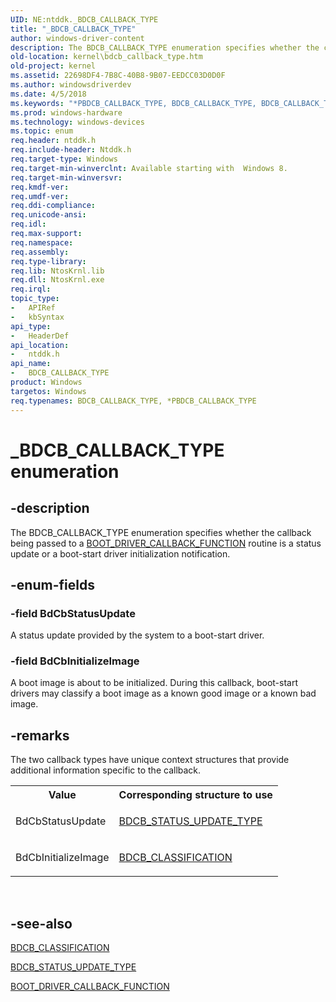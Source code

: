 ```yaml
---
UID: NE:ntddk._BDCB_CALLBACK_TYPE
title: "_BDCB_CALLBACK_TYPE"
author: windows-driver-content
description: The BDCB_CALLBACK_TYPE enumeration specifies whether the callback being passed to a BOOT_DRIVER_CALLBACK_FUNCTION routine is a status update or a boot-start driver initialization notification.
old-location: kernel\bdcb_callback_type.htm
old-project: kernel
ms.assetid: 22698DF4-7B8C-40B8-9B07-EEDCC03D0D0F
ms.author: windowsdriverdev
ms.date: 4/5/2018
ms.keywords: "*PBDCB_CALLBACK_TYPE, BDCB_CALLBACK_TYPE, BDCB_CALLBACK_TYPE enumeration [Kernel-Mode Driver Architecture], BdCbInitializeImage, BdCbStatusUpdate, _BDCB_CALLBACK_TYPE, kernel.bdcb_callback_type, ntddk/BDCB_CALLBACK_TYPE, ntddk/BdCbInitializeImage, ntddk/BdCbStatusUpdate"
ms.prod: windows-hardware
ms.technology: windows-devices
ms.topic: enum
req.header: ntddk.h
req.include-header: Ntddk.h
req.target-type: Windows
req.target-min-winverclnt: Available starting with  Windows 8.
req.target-min-winversvr: 
req.kmdf-ver: 
req.umdf-ver: 
req.ddi-compliance: 
req.unicode-ansi: 
req.idl: 
req.max-support: 
req.namespace: 
req.assembly: 
req.type-library: 
req.lib: NtosKrnl.lib
req.dll: NtosKrnl.exe
req.irql: 
topic_type:
-	APIRef
-	kbSyntax
api_type:
-	HeaderDef
api_location:
-	ntddk.h
api_name:
-	BDCB_CALLBACK_TYPE
product: Windows
targetos: Windows
req.typenames: BDCB_CALLBACK_TYPE, *PBDCB_CALLBACK_TYPE
---
```


# _BDCB_CALLBACK_TYPE enumeration


## -description


The BDCB_CALLBACK_TYPE enumeration specifies  whether the callback being passed to a <a href="https://msdn.microsoft.com/28BA4B54-F493-4D79-89DF-D890EBCF1E9C">BOOT_DRIVER_CALLBACK_FUNCTION</a> routine is a status update or a boot-start driver initialization notification.


## -enum-fields




### -field BdCbStatusUpdate

A status update provided by the system to a boot-start driver.


### -field BdCbInitializeImage

A boot image is about to be initialized. During this callback, boot-start drivers may classify a boot image as a known good image or a known bad image.


## -remarks



The two callback types have unique context structures that provide additional information specific to the callback.

<table>
<tr>
<th>Value </th>
<th>Corresponding structure to use</th>
</tr>
<tr>
<td>
BdCbStatusUpdate

</td>
<td>

<a href="https://msdn.microsoft.com/library/windows/hardware/hh406367">BDCB_STATUS_UPDATE_TYPE</a>


</td>
</tr>
<tr>
<td>
BdCbInitializeImage

</td>
<td>

<a href="https://msdn.microsoft.com/library/windows/hardware/hh406355">BDCB_CLASSIFICATION</a>


</td>
</tr>
</table>
 




## -see-also




<a href="https://msdn.microsoft.com/library/windows/hardware/hh406355">BDCB_CLASSIFICATION</a>



<a href="https://msdn.microsoft.com/library/windows/hardware/hh406367">BDCB_STATUS_UPDATE_TYPE</a>



<a href="https://msdn.microsoft.com/28BA4B54-F493-4D79-89DF-D890EBCF1E9C">BOOT_DRIVER_CALLBACK_FUNCTION</a>
 

 

